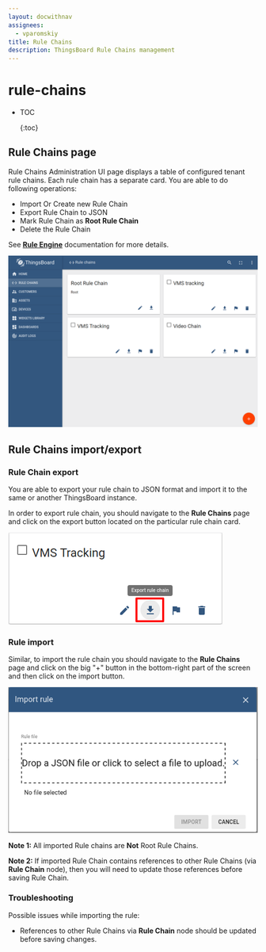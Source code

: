 ```yaml
---
layout: docwithnav
assignees:
  - vparomskiy
title: Rule Chains
description: ThingsBoard Rule Chains management
---
```


# rule-chains

* TOC

  {:toc}

## Rule Chains page

Rule Chains Administration UI page displays a table of configured tenant rule chains. Each rule chain has a separate card. You are able to do following operations:

* Import Or Create new Rule Chain
* Export Rule Chain to JSON
* Mark Rule Chain as **Root Rule Chain**
* Delete the Rule Chain

See [**Rule Engine**](https://github.com/caoyingde/thingsboard.github.io/tree/9437083b88083a9b2563248432cbbe460867fbaf/docs/user-guide/rule-engine-2-0/re-getting-started/README.md) documentation for more details.

![image](../../../.gitbook/assets/rule-chain-page.png)

## Rule Chains import/export

### Rule Chain export

You are able to export your rule chain to JSON format and import it to the same or another ThingsBoard instance.

In order to export rule chain, you should navigate to the **Rule Chains** page and click on the export button located on the particular rule chain card.

![image](../../../.gitbook/assets/export-rule-chain.png)

### Rule import

Similar, to import the rule chain you should navigate to the **Rule Chains** page and click on the big "+" button in the bottom-right part of the screen and then click on the import button.

![image](../../../.gitbook/assets/rule-import.png)

**Note 1:** All imported Rule chains are **Not** Root Rule Chains.

**Note 2:** If imported Rule Chain contains references to other Rule Chains \(via **Rule Chain** node\), then you will need to update those references before saving Rule Chain.

### Troubleshooting

Possible issues while importing the rule:

* References to other Rule Chains via **Rule Chain** node should be updated before saving changes.

